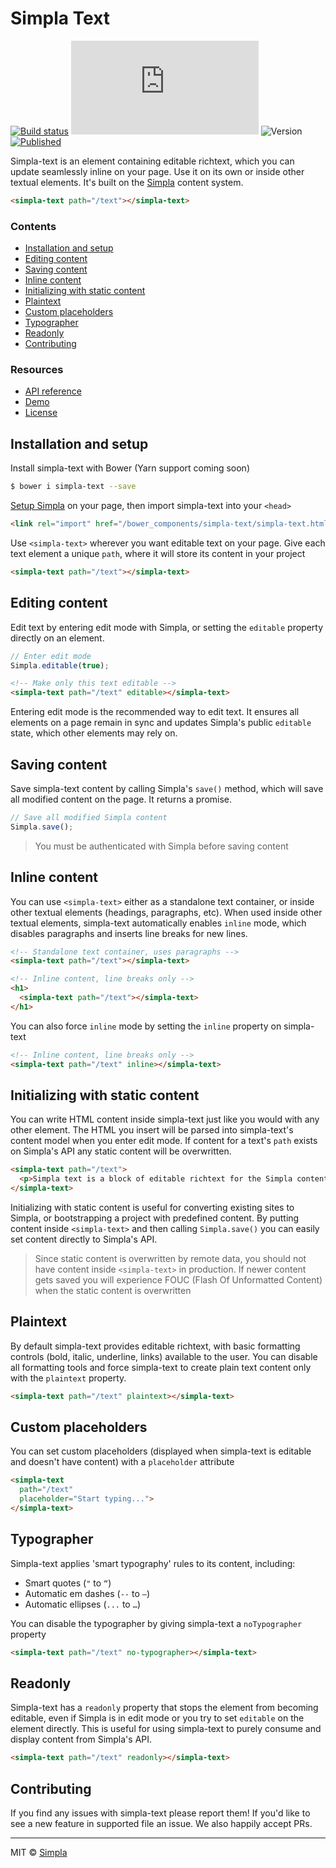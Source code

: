 # Simpla Text
[![Build status][travis-badge]][travis-url] ![Size][size-badge] ![Version][bower-badge] [![Published][webcomponents-badge]][webcomponents-url]

Simpla-text is an element containing editable richtext, which you can update seamlessly inline on your page. Use it on its own or inside other textual elements. It's built on the [Simpla](https://www.simpla.io) content system.

<!---
```
<custom-element-demo>
  <template>
    <script src="../webcomponentsjs/webcomponents-lite.js"></script>
    <script src="https://unpkg.com/simpla@^2.0.0"></script>
    <script>
      Simpla.init('local');
      Simpla.editable(true);
    </script>
    <link rel="import" href="simpla-text.html">
    <style>
      body {
        font-family: sans-serif;
        line-height: 1.6;
        padding: 1rem 0.5rem;
      }
    </style>
    <next-code-block></next-code-block>
  </template>
</custom-element-demo>
```
-->

```html
<simpla-text path="/text"></simpla-text>
```

### Contents

- [Installation and setup](#installation-and-setup)
- [Editing content](#editing-content)
- [Saving content](#saving-content)
- [Inline content](#inline-content)
- [Initializing with static content](#initializing-with-static-content)
- [Plaintext](#plaintext)
- [Custom placeholders](#custom-placeholders)
- [Typographer](#typographer)
- [Readonly](#readonly)
- [Contributing](#contributing)

### Resources

- [API reference][api]
- [Demo][demo]
- [License][license]

## Installation and setup

Install simpla-text with Bower (Yarn support coming soon)

```sh
$ bower i simpla-text --save
```

[Setup Simpla][simpla-setup] on your page, then import simpla-text into your `<head>`

```html
<link rel="import" href="/bower_components/simpla-text/simpla-text.html">
```

Use `<simpla-text>` wherever you want editable text on your page. Give each text element a unique `path`, where it will store its content in your project

```html
<simpla-text path="/text"></simpla-text>
```

## Editing content

Edit text by entering edit mode with Simpla, or setting the `editable` property directly on an element.

```js
// Enter edit mode
Simpla.editable(true);
```

```html
<!-- Make only this text editable -->
<simpla-text path="/text" editable></simpla-text>
```

Entering edit mode is the recommended way to edit text. It ensures all elements on a page remain in sync and updates Simpla's public `editable` state, which other elements may rely on.

## Saving content

Save simpla-text content by calling Simpla's `save()` method, which will save all modified content on the page. It returns a promise.

```js
// Save all modified Simpla content
Simpla.save();
```

> You must be authenticated with Simpla before saving content

## Inline content

You can use `<simpla-text>` either as a standalone text container, or inside other textual elements (headings, paragraphs, etc). When used inside other textual elements, simpla-text automatically enables `inline` mode, which disables paragraphs and inserts line breaks for new lines.

```html
<!-- Standalone text container, uses paragraphs -->
<simpla-text path="/text"></simpla-text>

<!-- Inline content, line breaks only -->
<h1>
  <simpla-text path="/text"></simpla-text>
</h1>
```

You can also force `inline` mode by setting the `inline` property on simpla-text

```html
<!-- Inline content, line breaks only -->
<simpla-text path="/text" inline></simpla-text>
```

## Initializing with static content

You can write HTML content inside simpla-text just like you would with any other element. The HTML you insert will be parsed into simpla-text's content model when you enter edit mode. If content for a text's `path` exists on Simpla's API any static content will be overwritten.

```html
<simpla-text path="/text">
  <p>Simpla text is a block of editable richtext for the Simpla content system</p>
</simpla-text>
```

Initializing with static content is useful for converting existing sites to Simpla, or bootstrapping a project with predefined content. By putting content inside `<simpla-text>` and then calling `Simpla.save()` you can easily set content directly to Simpla's API.

> Since static content is overwritten by remote data, you should not have content inside `<simpla-text>` in production. If newer content gets saved you will experience FOUC (Flash Of Unformatted Content) when the static content is overwritten

## Plaintext

By default simpla-text provides editable richtext, with basic formatting controls (bold, italic, underline, links) available to the user. You can disable all formatting tools and force simpla-text to create plain text content only with the `plaintext` property.

```html
<simpla-text path="/text" plaintext></simpla-text>
```

## Custom placeholders

You can set custom placeholders (displayed when simpla-text is editable and doesn't have content) with a `placeholder` attribute

```html
<simpla-text 
  path="/text" 
  placeholder="Start typing...">
</simpla-text>
```

## Typographer

Simpla-text applies 'smart typography' rules to its content, including:

- Smart quotes (`"` to `“`)
- Automatic em dashes (`--` to `—`)
- Automatic ellipses (`...` to `…`)

You can disable the typographer by giving simpla-text a `noTypographer` property

```html
<simpla-text path="/text" no-typographer></simpla-text>
```

## Readonly

Simpla-text has a `readonly` property that stops the element from becoming editable, even if Simpla is in edit mode or you try to set `editable` on the element directly. This is useful for using simpla-text to purely consume and display content from Simpla's API.

```html
<simpla-text path="/text" readonly></simpla-text>
```

## Contributing

If you find any issues with simpla-text please report them! If you'd like to see a new feature in supported file an issue. We also happily accept PRs. 

***

MIT © [Simpla][simpla]

[simpla]: https://www.simpla.io
[simpla-setup]: https://docs.simpla.io/guides/get-started.html

[api]: https://www.webcomponents.org/element/simplaio/simpla-text/page/API.md
[demo]: https://www.webcomponents.org/element/simplaio/simpla-text/demo/demo/index.html
[license]: https://github.com/simplaio/simpla-text/blob/master/LICENSE

[bower-badge]: https://img.shields.io/bower/v/simpla-text.svg
[travis-badge]: https://img.shields.io/travis/simplaio/simpla-text.svg
[travis-url]: https://travis-ci.org/simplaio/simpla-text
[size-badge]: http://img.badgesize.io/simplaio/simpla-text/master/simpla-text.html?compression=gzip&label=render_bundle_%28gzip%29
[webcomponents-badge]: https://img.shields.io/badge/webcomponents.org-published-blue.svg
[webcomponents-url]: https://www.webcomponents.org/element/simplaio/simpla-text

